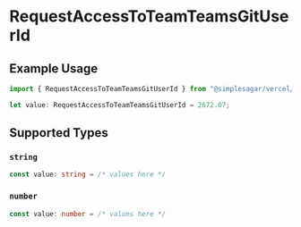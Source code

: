 # RequestAccessToTeamTeamsGitUserId

## Example Usage

```typescript
import { RequestAccessToTeamTeamsGitUserId } from "@simplesagar/vercel/models/requestaccesstoteamop.js";

let value: RequestAccessToTeamTeamsGitUserId = 2672.07;
```

## Supported Types

### `string`

```typescript
const value: string = /* values here */
```

### `number`

```typescript
const value: number = /* values here */
```

